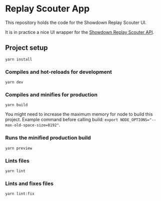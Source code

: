 # Replay Scouter App

This repository holds the code for the Showdown Replay Scouter UI.

It is in practice a nice UI wrapper for the [Showdown Replay Scouter API](https://github.com/FullLifeGames/Showdown-Replay-Scouter).

## Project setup
```
yarn install
```

### Compiles and hot-reloads for development
```
yarn dev
```

### Compiles and minifies for production
```
yarn build
```

You might need to increase the maximum memory for node to build this project. Example command before calling build: `export NODE_OPTIONS="--max-old-space-size=8192"`.

### Runs the minified production build
```
yarn preview
```

### Lints files
```
yarn lint
```

### Lints and fixes files
```
yarn lint:fix
```
